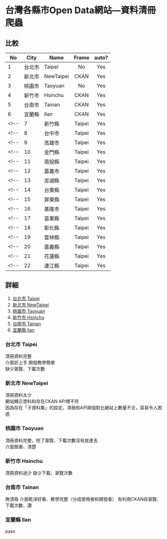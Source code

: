 # 台灣各縣市Open Data網站—資料清冊爬蟲

## 比較
| No | City   | Name            | Frame    | auto?    |
|----|--------|-----------------|:--------:|:--------:|
| 1  | 台北市  | Taipei          | No       | Yes      |
| 2  | 新北市  | NewTaipei       | CKAN     | Yes      |
| 3  | 桃園市  | Taoyuan         | No       | Yes      |
| 4  | 新竹市  | Hsinchu         | CKAN     | Yes      |
| 5  | 台南市  | Tainan          | CKAN     | Yes      |
| 6  | 宜蘭縣  | Ilan            | CKAN      | Yes      |
<!-- | 7  | 新竹縣  | Taipei          | Yes      | Yes      | -->
<!-- | 8  | 台中市  | Taipei          | Yes      | Yes      | -->
<!-- | 9  | 高雄市  | Taipei          | Yes      | Yes      | -->
<!-- | 10 | 金門縣  | Taipei          | Yes      | Yes      | -->
<!-- | 11 | 南投縣  | Taipei          | Yes      | Yes      | -->
<!-- | 12 | 嘉義市  | Taipei          | Yes      | Yes      | -->
<!-- | 13 | 澎湖縣  | Taipei          | Yes      | Yes      | -->
<!-- | 14 | 台東縣  | Taipei          | Yes      | Yes      | -->
<!-- | 15 | 屏東縣  | Taipei          | Yes      | Yes      | -->
<!-- | 16 | 基隆市  | Taipei          | Yes      | Yes      | -->
<!-- | 17 | 苗栗縣  | Taipei          | Yes      | Yes      | -->
<!-- | 18 | 彰化縣  | Taipei          | Yes      | Yes      | -->
<!-- | 19 | 雲林縣  | Taipei          | Yes      | Yes      | -->
<!-- | 20 | 嘉義縣  | Taipei          | Yes      | Yes      | -->
<!-- | 21 | 花蓮縣  | Taipei          | Yes      | Yes      | -->
<!-- | 22 | 連江縣  | Taipei          | Yes      | Yes      | -->

## 詳細
1.  [台北市 Taipei](#台北市-taipei)
2.  [新北市 NewTaipei](#新北市-newtaipei)
3.  [桃園市 Taoyuan](#桃園市-taoyuan)
4.  [新竹市 Hsinchu](#新竹市-hsinchu)
5.  [台南市 Tainan](#台南市-tainan)
6.  [宜蘭縣 Ilan](#宜蘭縣-ilan)
<!-- 7.  [新竹縣 Taipei](#新竹縣-taipei) -->
<!-- 8.  [台中市 Taipei](#台中市-taipei) -->
<!-- 9.  [高雄市 Taipei](#高雄市-taipei) -->
<!-- 10. [金門縣 Taipei](#金門縣-taipei) -->
<!-- 11. [南投縣 Taipei](#南投縣-taipei) -->
<!-- 12. [嘉義市 Taipei](#嘉義市-taipei) -->
<!-- 13. [澎湖縣 Taipei](#澎湖縣-taipei) -->
<!-- 14. [台東縣 Taipei](#台東縣-taipei) -->
<!-- 15. [屏東縣 Taipei](#屏東縣-taipei) -->
<!-- 16. [基隆市 Taipei](#基隆市-taipei) -->
<!-- 17. [苗栗縣 Taipei](#苗栗縣-taipei) -->
<!-- 18. [彰化縣 Taipei](#彰化縣-taipei) -->
<!-- 19. [雲林縣 Taipei](#雲林縣-taipei) -->
<!-- 20. [嘉義縣 Taipei](#嘉義縣-taipei) -->
<!-- 21. [花蓮縣 Taipei](#花蓮縣-taipei) -->
<!-- 22. [連江縣 Taipei](#連江縣-taipei) -->

### 台北市 Taipei
清冊資料完整  
介面好上手 開發教學簡單  
缺少瀏覽、下載次數  

### 新北市 NewTaipei
清冊資料太少  
網站顯示資料和存在CKAN API裡不符  
因為存在「子資料集」的設定，清冊和API兩個對比網站上數量不合，容易令人困惑  

### 桃園市 Taoyuan
清冊資料完整，除了瀏覽、下載次數沒有放進去  
介面簡單、清楚

### 新竹市 Hsinchu
清冊資料過少
缺少下載、瀏覽次數

### 台南市 Tainan
無清冊
介面乾淨好看、教學完整（分成使用者和開發者）
有利用CKAN存瀏覽、下載次數，讚

### 宜蘭縣 Ilan
pass

<!-- ### 新竹縣 Taipei
### 台中市 Taipei
### 高雄市 Taipei
### 金門縣 Taipei
### 南投縣 Taipei
### 嘉義市 Taipei
### 澎湖縣 Taipei
### 台東縣 Taipei
### 屏東縣 Taipei
### 基隆市 Taipei
### 苗栗縣 Taipei
### 彰化縣 Taipei
### 雲林縣 Taipei
### 嘉義縣 Taipei
### 花蓮縣 Taipei
### 連江縣 Taipei -->
